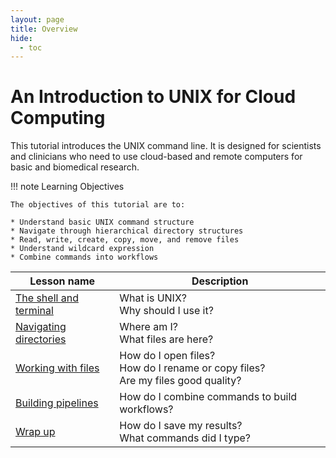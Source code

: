 ```yaml
---
layout: page
title: Overview
hide:
  - toc
---
```


An Introduction to UNIX for Cloud Computing
============================================

This tutorial introduces the UNIX command line. It is designed for scientists and clinicians who need to use cloud-based and remote computers for basic and biomedical research.

!!! note Learning Objectives

	The objectives of this tutorial are to:

	* Understand basic UNIX command structure 
	* Navigate through hierarchical directory structures
	* Read, write, create, copy, move, and remove files
	* Understand wildcard expression 
	* Combine commands into workflows


Lesson name | Description
--- | ---
[The shell and terminal](./unix_0.md) | What is UNIX? <br />Why should I use it?
[Navigating directories](./unix_1.md) | Where am I? <br /> What files are here?
[Working with files](./unix_2.md) | How do I open files? <br /> How do I rename or copy files? <br /> Are my files good quality?
[Building pipelines](./unix_3.md) | How do I combine commands to build workflows?  
[Wrap up](./unix_4.md) | How do I save my results? <br /> What commands did I type?